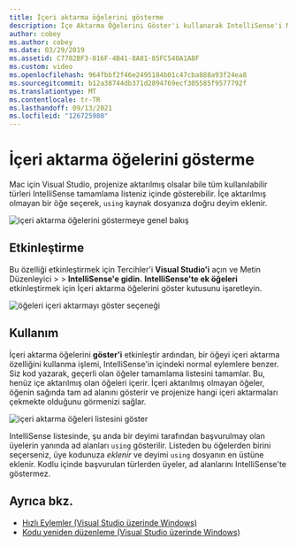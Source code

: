 ```yaml
---
title: İçeri aktarma öğelerini gösterme
description: İçe Aktarma Öğelerini Göster'i kullanarak IntelliSense'i Mac için Visual Studio.
author: cobey
ms.author: cobey
ms.date: 03/29/2019
ms.assetid: C7782BF3-016F-4B41-8A81-85FC540A1A8F
ms.custom: video
ms.openlocfilehash: 964fbbf2f46e2495184b01c47cba888a93f24ea8
ms.sourcegitcommit: b12a38744db371d2894769ecf305585f9577792f
ms.translationtype: MT
ms.contentlocale: tr-TR
ms.lasthandoff: 09/13/2021
ms.locfileid: "126725980"
---
```

# <a name="show-import-items"></a>İçeri aktarma öğelerini gösterme

Mac için Visual Studio, projenize aktarılmış olsalar bile tüm kullanılabilir türleri IntelliSense tamamlama listeniz içinde gösterebilir. İçe aktarılmış olmayan bir öğe seçerek, `using` kaynak dosyanıza doğru deyim eklenir.

![içeri aktarma öğelerini göstermeye genel bakış](media/importitems-overview.gif)

## <a name="how-to-enable"></a>Etkinleştirme

Bu özelliği etkinleştirmek için Tercihler'i  **Visual Studio'i** açın ve Metin Düzenleyici  >     >  **IntelliSense'e gidin.** **IntelliSense'te ek öğeleri** etkinleştirmek için İçeri aktarma öğelerini göster kutusunu işaretleyin.

![öğeleri içeri aktarmayı göster seçeneği](media/show-import-items.png)

## <a name="usage"></a>Kullanım

İçeri aktarma öğelerini **göster'i** etkinleştir ardından, bir öğeyi içeri aktarma özelliğini kullanma işlemi, IntelliSense'in içindeki normal eylemlere benzer. Siz kod yazarak, geçerli olan öğeler tamamlama listesini tamamlar. Bu, henüz içe aktarılmış olan öğeleri içerir. İçeri aktarılmış olmayan öğeler, öğenin sağında tam ad alanını gösterir ve projenize hangi içeri aktarmaları çekmekte olduğunu görmenizi sağlar.

![içeri aktarma öğeleri listesini göster](media/show-import-items-list.png)

IntelliSense listesinde, şu anda bir deyimi tarafından başvurulmay olan üyelerin yanında ad alanları `using` gösterilir. Listeden bu öğelerden birini seçerseniz, üye kodunuza _eklenir_ ve deyimi `using` dosyanın en üstüne eklenir. Kodlu içinde başvurulan türlerden üyeler, ad alanlarını IntelliSense'te göstermez.

## <a name="see-also"></a>Ayrıca bkz.

- [Hızlı Eylemler (Visual Studio üzerinde Windows)](/visualstudio/ide/quick-actions)
- [Kodu yeniden düzenleme (Visual Studio üzerinde Windows)](/visualstudio/ide/refactoring-in-visual-studio)
